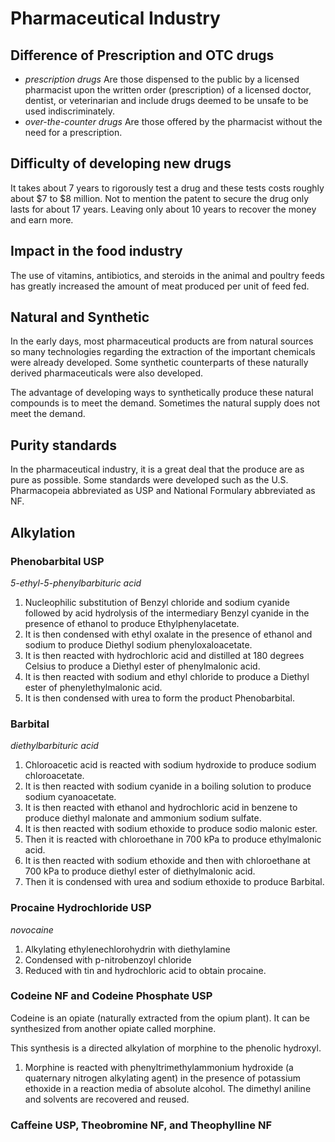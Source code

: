 # Pharmaceutical Industry
## Difference of Prescription and OTC drugs
* _prescription drugs_
  Are those dispensed to the public by a licensed pharmacist upon the written
  order (prescription) of a licensed doctor, dentist, or veterinarian and
  include drugs deemed to be unsafe to be used indiscriminately.
* _over-the-counter drugs_
  Are those offered by the pharmacist without the need for a prescription.
## Difficulty of developing new drugs
It takes about 7 years to rigorously test a drug and these tests costs roughly
about \$7 to \$8 million. Not to mention the patent to secure the drug only
lasts for about 17 years. Leaving only about 10 years to recover the money and
earn more.
## Impact in the food industry
The use of vitamins, antibiotics, and steroids in the animal and poultry feeds
has greatly increased the amount of meat produced per unit of feed fed.
## Natural and Synthetic
In the early days, most pharmaceutical products are from natural
sources so many technologies regarding the extraction of the important
chemicals were already developed. Some synthetic counterparts of these
naturally derived pharmaceuticals were also developed.

The advantage of developing ways to synthetically produce these natural
compounds is to meet the demand. Sometimes the natural supply does not meet
the demand.
## Purity standards
In the pharmaceutical industry, it is a great deal that the produce are as pure
as possible. Some standards were developed such as the U.S. Pharmacopeia
abbreviated as USP and National Formulary abbreviated as NF.
## Alkylation
### Phenobarbital USP
_5-ethyl-5-phenylbarbituric acid_
1. Nucleophilic substitution of Benzyl chloride and sodium cyanide followed by
   acid hydrolysis of the intermediary Benzyl cyanide in the presence of
   ethanol to produce Ethylphenylacetate.
2. It is then condensed with ethyl oxalate in the presence of ethanol and
   sodium to produce Diethyl sodium phenyloxaloacetate.
3. It is then reacted with hydrochloric acid and distilled at 180 degrees
   Celsius to produce a Diethyl ester of phenylmalonic acid.
4. It is then reacted with sodium and ethyl chloride to produce a Diethyl ester
   of phenylethylmalonic acid.
5. It is then condensed with urea to form the product Phenobarbital.
### Barbital
_diethylbarbituric acid_
1. Chloroacetic acid is reacted with sodium hydroxide to produce sodium
   chloroacetate.
2. It is then reacted with sodium cyanide in a boiling solution to produce 
   sodium cyanoacetate.
3. It is then reacted with ethanol and hydrochloric acid in benzene to produce
   diethyl malonate and ammonium sodium sulfate.
4. It is then reacted with sodium ethoxide to produce sodio malonic ester.
5. Then it is reacted with chloroethane in 700 kPa to produce ethylmalonic
   acid.
6. It is then reacted with sodium ethoxide and then with chloroethane at 700
   kPa to produce diethyl ester of diethylmalonic acid.
7. Then it is condensed with urea and sodium ethoxide to produce Barbital.
### Procaine Hydrochloride USP
_novocaine_
1. Alkylating ethylenechlorohydrin with diethylamine
2. Condensed with p-nitrobenzoyl chloride
3. Reduced with tin and hydrochloric acid to obtain procaine.
### Codeine NF and Codeine Phosphate USP
Codeine is an opiate (naturally extracted from the opium plant). It can be
synthesized from another opiate called morphine.

This synthesis is a directed alkylation of morphine to the phenolic hydroxyl.

1. Morphine is reacted with phenyltrimethylammonium hydroxide (a quaternary
   nitrogen alkylating agent) in the presence of potassium ethoxide in a
   reaction media of absolute alcohol. The dimethyl aniline and solvents are
   recovered and reused.
### Caffeine USP, Theobromine NF, and Theophylline NF

